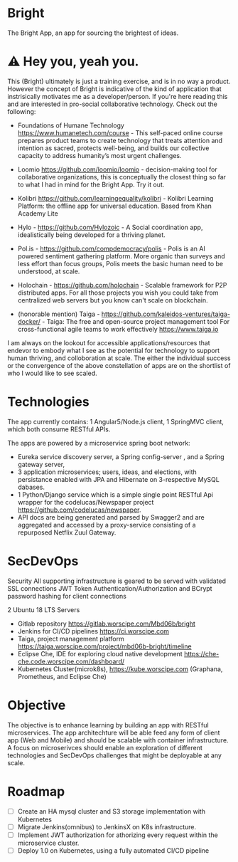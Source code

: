 
# Bright
The Bright App, an app for sourcing the brightest of ideas. 

⚠️  Hey you, yeah you. 
=====================
This (Bright) ultimately is just a training exercise, and is in no way a product. However the concept of Bright is indicative of the kind of application that instrisically motivates me as a developer/person. If you're here reading this and are interested in pro-social collaborative technology.  Check out the following: 

* Foundations of Humane Technology https://www.humanetech.com/course - This self-paced online course prepares product teams to create technology that treats attention and intention as sacred, protects well-being, and builds our collective capacity to address humanity’s most urgent challenges.  

* Loomio https://github.com/loomio/loomio - decision-making tool for collaborative organizations, this is conceptually the closest thing so far to what I had in mind for the Bright App. Try it out.
* Kolibri https://github.com/learningequality/kolibri - Kolibri Learning Platform: the offline app for universal education. Based from Khan Academy Lite
* Hylo - https://github.com/Hylozoic - A Social coordination app, idealistically being developed for a thriving planet.
* Pol.is - https://github.com/compdemocracy/polis -  Polis is an AI powered sentiment gathering platform. More organic than surveys and less effort than focus groups, Polis meets the basic human need to be understood, at scale.
* Holochain - https://github.com/holochain - Scalable framework for P2P distributed apps. For all those projects you wish you could take from centralized web servers but you know can't scale on blockchain.
* (honorable mention) Taiga - https://github.com/kaleidos-ventures/taiga-docker/ - Taiga: The free and open-source project management tool
For cross-functional agile teams to work effectively https://www.taiga.io

I am always on the lookout for accessible applications/resources that endevor to embody what I see as the potential for technology to support human thriving, and colloboration at scale. The either the individual success or the convergence of the above constellation of apps are on the shortlist of who I would like to see scaled. 


# Technologies
The app currently contains:
1 Angular5/Node.js client,
1 SpringMVC client, which both consume RESTful APIs.

The apps are powered by a microservice spring boot network:
* Eureka service discovery server, a Spring config-server , and a Spring gateway server,
* 3 application microservices; users, ideas, and elections, with persistance enabled with JPA and Hibernate on 3-respective MySQL dabases.
* 1 Python/Django service which is a simple single point RESTful Api wrapper for the codelucas/Newspaper project https://github.com/codelucas/newspaper. 
* API docs are being generated and parsed by Swagger2 and are aggregated and accessed by a proxy-service consisting of a repurposed Netflix Zuul Gateway.

# SecDevOps

Security
All supporting infrastructure is geared to be served with validated SSL connections
JWT Token Authentication/Authorization and BCrypt password hashing for client connections

2 Ubuntu 18 LTS Servers
* Gitlab repository https://gitlab.worscipe.com/Mbd06b/bright
* Jenkins for CI/CD pipelines https://ci.worscipe.com
* Taiga, project management platform https://taiga.worscipe.com/project/mbd06b-bright/timeline
* Eclipse Che, IDE for exploring cloud native development https://che-che.code.worscipe.com/dashboard/
* Kubernetes Cluster(microk8s), https://kube.worscipe.com (Graphana, Prometheus, and Eclipse Che)


# Objective
The objective is to enhance learning by building an app with RESTful microservices. 
The app architechture will be able feed any form of client app (Web and Mobile) and should be scalable with container infrastructure.
A focus on microserivces should enable an exploration of different technologies and SecDevOps challenges that might be deployable at any scale. 

# Roadmap
- [ ] Create an HA mysql cluster and S3 storage implementation with Kubernetes
- [ ] Migrate Jenkins(omnibus) to JenkinsX on K8s infrastructure.
- [ ] Implement JWT authorization for athorizing every request within the microservice cluster.
- [ ] Deploy 1.0 on Kubernetes, using a fully automated CI/CD pipeline
